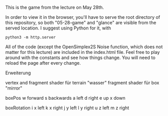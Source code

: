 This is the game from the lecture on May 28th.

In order to view it in the browser, you'll have to serve the root directory of this repository, so both "05-28-game" and "glance" are visible from the served location.
I suggest using Python for it, with

    python3 -m http.server

All of the code (except the OpenSimplex2S Noise function, which does not matter for this lecture) are included in the index.html file.
Feel free to play around with the constants and see how things change. You will need to reload the page after every change.


Erweiterung

vertex and fragment shader für terrain "wasser"
fragment shader für box "mirror"

boxPos
w   forward
s   backwards
a   left
d   right
e   up
x   down

boxRotation
i   x left
k   x right
j   y left
l   y right
u   z left
m   z right

